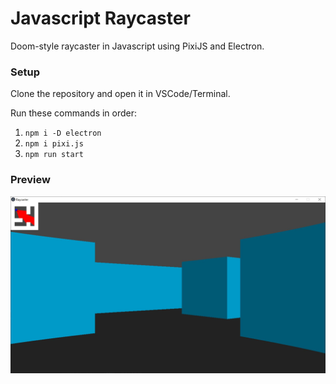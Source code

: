 # Javascript Raycaster

Doom-style raycaster in Javascript using PixiJS and Electron.

### Setup

Clone the repository and open it in VSCode/Terminal.

Run these commands in order:

1. `npm i -D electron`
2. `npm i pixi.js`
3. `npm run start`

### Preview

![Preview](https://github.com/cheezos/raycaster-js/blob/master/preview.jpg)
